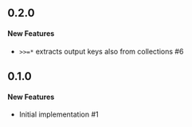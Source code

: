 ## 0.2.0

#### New Features

  - `>>=*` extracts output keys also from collections #6

## 0.1.0

#### New Features

  - Initial implementation #1
